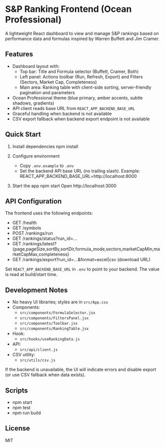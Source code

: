 # S&P Ranking Frontend (Ocean Professional)

A lightweight React dashboard to view and manage S&P rankings based on performance data and formulas inspired by Warren Buffett and Jim Cramer.

## Features

- Dashboard layout with:
  - Top bar: Title and Formula selector (Buffett, Cramer, Both)
  - Left panel: Actions toolbar (Run, Refresh, Export) and Filters (Sectors, Market Cap, Completeness)
  - Main area: Ranking table with client-side sorting, server-friendly pagination and parameters
- Ocean Professional theme (blue primary, amber accents, subtle shadows, gradients)
- API client reads base URL from `REACT_APP_BACKEND_BASE_URL`
- Graceful handling when backend is not available
- CSV export fallback when backend export endpoint is not available

## Quick Start

1) Install dependencies
   npm install

2) Configure environment
   - Copy `.env.example` to `.env`
   - Set the backend API base URL (no trailing slash). Example:
     REACT_APP_BACKEND_BASE_URL=http://localhost:8000

3) Start the app
   npm start
   Open http://localhost:3000

## API Configuration

The frontend uses the following endpoints:
- GET /health
- GET /symbols
- POST /rankings/run
- GET /rankings/status?run_id=...
- GET /rankings/latest?{page,pageSize,sortBy,sortDir,formula_mode,sectors,marketCapMin,marketCapMax,completeness}
- GET /rankings/export?run_id=...&format=excel|csv  (download URL)

Set `REACT_APP_BACKEND_BASE_URL` in `.env` to point to your backend. The value is read at build/start time.

## Development Notes

- No heavy UI libraries; styles are in `src/App.css`
- Components:
  - `src/components/FormulaSelector.jsx`
  - `src/components/FiltersPanel.jsx`
  - `src/components/Toolbar.jsx`
  - `src/components/RankingTable.jsx`
- Hook:
  - `src/hooks/useRankingData.js`
- API:
  - `src/api/client.js`
- CSV utility:
  - `src/utils/csv.js`

If the backend is unavailable, the UI will indicate errors and disable export (or use CSV fallback when data exists).

## Scripts

- npm start
- npm test
- npm run build

## License

MIT

